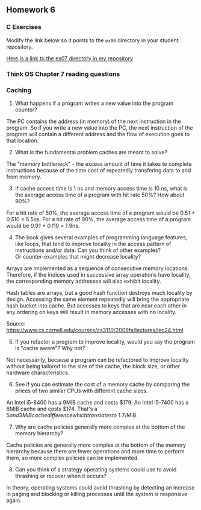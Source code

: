 ## Homework 6

### C Exercises

Modify the link below so it points to the `ex06` directory in your
student repository.

[Here is a link to the ex07 directory in my repository](https://github.com/umadesai/ExercisesInC/tree/master/exercises/ex07)

### Think OS Chapter 7 reading questions

### Caching

1) What happens if a program writes a new value into the program counter?

The PC contains the address (in memory) of the next instruction in the program. So if you write a new value into the PC, the next instruction of the program will contain a different address and the flow of execution goes to that location.

2) What is the fundamental problem caches are meant to solve?

The "memory bottleneck" - the excess amount of time it takes to complete instructions because of the time cost of repeatedly transfering data to and from memory.

3) If cache access time is 1 ns and memory access time is 10 ns, what is the average
access time of a program with hit rate 50%?  How about 90%?

For a hit rate of 50%, the average access time of a program would be 0.5*1 + 0.5*10 = 5.5ns.
For a hit rate of 90%, the average access time of a program would be 0.9*1 + 0.1*10 = 1.9ns.

4) The book gives several examples of programming language features, like loops, that tend 
to improve locality in the access pattern of instructions and/or data.  Can you think of other examples?  
Or counter-examples that might decrease locality?

Arrays are implemented as a sequence of consecutive memory locations. Therefore, if the indices used in successive array operations have locality, the corresponding memory addresses will also exhibit locality. 

Hash tables are arrays, but a good hash function destroys much locality by design. Accessing the same element repeatedly will bring the appropriate hash bucket into cache. But accesses to keys that are near each other in any ordering on keys will result in memory accesses with no locality.

Source: https://www.cs.cornell.edu/courses/cs3110/2009fa/lectures/lec24.html

5)  If you refactor a program to improve locality, would you say the program is "cache aware"?  Why not?

Not necessarily, because a program can be refactored to improve locality without being tailored to the size of the cache, the block size, or other hardware characteristics.

6) See if you can estimate the cost of a memory cache by comparing the prices of two similar CPUs with 
different cache sizes.

An Intel i5-8400 has a 9MiB cache and costs $179. An Intel i5-7400 has a 6MiB cache and costs $174. That's a $5 and 3MiB cache difference which translates to ~$1.7/MiB.

7) Why are cache policies generally more complex at the bottom of the memory hierarchy?

Cache policies are generally more complex at the bottom of the memory hierarchy because there are fewer operations and more time to perform them, so more complex policies can be implemented. 

8) Can you think of a strategy operating systems could use to avoid thrashing or recover when it occurs?

In theory, operating systems could avoid thrashing by detecting an increase in paging and blocking or killing processes until the system is responsive again.

